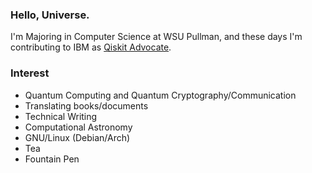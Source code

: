 ### Hello, Universe.  
I'm Majoring in Computer Science at WSU Pullman, and these days I'm contributing to IBM as [Qiskit Advocate](https://www.youracclaim.com/badges/b7a6ac06-8256-41cc-90ed-4d53341c00c6/public_url).

### Interest
* Quantum Computing and Quantum Cryptography/Communication
* Translating books/documents
* Technical Writing
* Computational Astronomy
* GNU/Linux (Debian/Arch)
* Tea
* Fountain Pen

